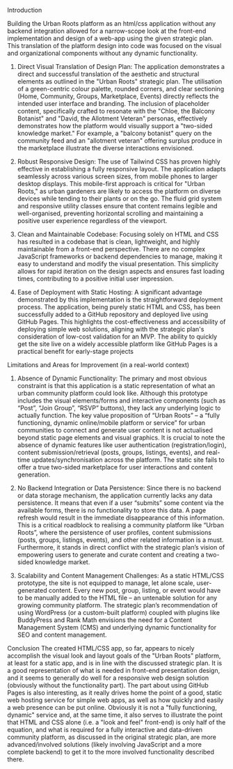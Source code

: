 Introduction

Building the Urban Roots platform as an html/css application without any backend integration allowed for a narrow-scope look at the front-end implementation and design of a web-app using the given strategic plan. This translation of the platform design into code was focused on the visual and organizational components without any dynamic functionality.

1.	Direct Visual Translation of Design Plan: The application demonstrates a direct and successful translation of the aesthetic and structural elements as outlined in the "Urban Roots" strategic plan. The utilisation of a green-centric colour palette, rounded corners, and clear sectioning (Home, Community, Groups, Marketplace, Events) directly reflects the intended user interface and branding. The inclusion of placeholder content, specifically crafted to resonate with the "Chloe, the Balcony Botanist" and "David, the Allotment Veteran" personas, effectively demonstrates how the platform would visually support a "two-sided knowledge market." For example, a "balcony botanist" query on the community feed and an "allotment veteran" offering surplus produce in the marketplace illustrate the diverse interactions envisioned.

2.	Robust Responsive Design: The use of Tailwind CSS has proven highly effective in establishing a fully responsive layout. The application adapts seamlessly across various screen sizes, from mobile phones to larger desktop displays. This mobile-first approach is critical for "Urban Roots," as urban gardeners are likely to access the platform on diverse devices while tending to their plants or on the go. The fluid grid system and responsive utility classes ensure that content remains legible and well-organised, preventing horizontal scrolling and maintaining a positive user experience regardless of the viewport.

3.	Clean and Maintainable Codebase: Focusing solely on HTML and CSS has resulted in a codebase that is clean, lightweight, and highly maintainable from a front-end perspective. There are no complex JavaScript frameworks or backend dependencies to manage, making it easy to understand and modify the visual presentation. This simplicity allows for rapid iteration on the design aspects and ensures fast loading times, contributing to a positive initial user impression.

4.	Ease of Deployment with Static Hosting: A significant advantage demonstrated by this implementation is the straightforward deployment process. The application, being purely static HTML and CSS, has been successfully added to a GitHub repository and deployed live using GitHub Pages. This highlights the cost-effectiveness and accessibility of deploying simple web solutions, aligning with the strategic plan's consideration of low-cost validation for an MVP. The ability to quickly get the site live on a widely accessible platform like GitHub Pages is a practical benefit for early-stage projects


Limitations and Areas for Improvement (in a real-world context)

1.	Absence of Dynamic Functionality: The primary and most obvious constraint is that this application is a static representation of what an urban community platform could look like. Although this prototype includes the visual elements/forms and interactive components (such as “Post”, “Join Group”, “RSVP” buttons), they lack any underlying logic to actually function. The key value proposition of “Urban Roots” – a “fully functioning, dynamic online/mobile platform or service” for urban communities to connect and generate user content is not actualised beyond static page elements and visual graphics. It is crucial to note the absence of dynamic features like user authentication (registration/login), content submission/retrieval (posts, groups, listings, events), and real-time updates/synchronisation across the platform. The static site fails to offer a true two-sided marketplace for user interactions and content generation.

2.	No Backend Integration or Data Persistence: Since there is no backend or data storage mechanism, the application currently lacks any data persistence. It means that even if a user “submits” some content via the available forms, there is no functionality to store this data. A page refresh would result in the immediate disappearance of this information. This is a critical roadblock to realising a community platform like “Urban Roots”, where the persistence of user profiles, content submissions (posts, groups, listings, events), and other related information is a must. Furthermore, it stands in direct conflict with the strategic plan’s vision of empowering users to generate and curate content and creating a two-sided knowledge market.

3.	Scalability and Content Management Challenges: As a static HTML/CSS prototype, the site is not equipped to manage, let alone scale, user-generated content. Every new post, group, listing, or event would have to be manually added to the HTML file – an untenable solution for any growing community platform. The strategic plan’s recommendation of using WordPress (or a custom-built platform) coupled with plugins like BuddyPress and Rank Math envisions the need for a Content Management System (CMS) and underlying dynamic functionality for SEO and content management.













Conclusion
The created HTML/CSS app, so far, appears to nicely accomplish the visual look and layout goals of the "Urban Roots" platform, at least for a static app, and is in line with the discussed strategic plan. It is a good representation of what is needed in front-end presentation design, and it seems to generally do well for a responsive web design solution (obviously without the functionality part). The part about using GitHub Pages is also interesting, as it really drives home the point of a good, static web hosting service for simple web apps, as well as how quickly and easily a web presence can be put online. Obviously it is not a "fully functioning, dynamic" service and, at the same time, it also serves to illustrate the point that HTML and CSS alone (i.e. a "look and feel" front-end) is only half of the equation, and what is required for a fully interactive and data-driven community platform, as discussed in the original strategic plan, are more advanced/involved solutions (likely involving JavaScript and a more complete backend) to get it to the more involved functionality described there.
